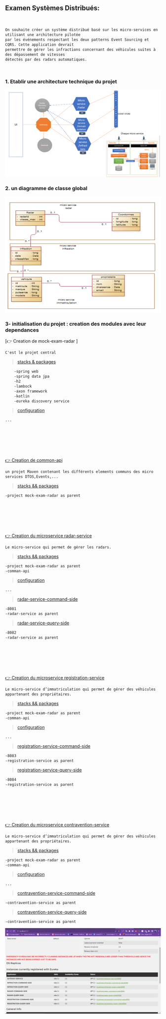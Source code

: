 ##  Examen Systèmes Distribués:
<br>
    
    On souhaite créer un système distribué basé sur les micro-services en utilisant une architecture pilotée
    par les événements respectant les deux patterns Event Sourcing et CQRS. Cette application devrait
    permettre de gérer les infractions concernant des véhicules suites à des dépassement de vitesses
    détectés par des radars automatiques.

<br>

### 1. Etablir une architecture technique du projet
<p align="center">
    <img src="./imgs/1.png">
</p>


### 2. un diagramme de classe global
<p align="center">
    <img src="./imgs/2.png">
</p>


### 3- initialisation  du projet : creation des modules avec leur dependances

[👉 Creation de mock-exam-radar ] 

```
C'est le projet central
```
> [stacks & packages](./pom.xml)
```
    -spring web
    -spring data jpa
    -h2
    -lambock
    -axon framework
    -kotlin
    -eureka discovery service
 ```
    
> [configuration](./src/main/resources/application.properties)
```
...
```
<br>
<br>
<br>
<br>
<br>


[👉 Creation de common-api ](./common-api)

 ```
 un projet Maven contenant les différents elements communs des micro services DTOS,Events,...
 ```
>[stacks && packages](./common-api/pom.xml)
```
-project mock-exam-radar as parent
```

<br>
<br>
<br>
<br>
<br>


[👉 Creation du microservice radar-service ](./radar-service)
 ```
Le micro-service qui permet de gérer les radars.
 ```
>[stacks && packages](./radar-service/pom.xml)
```
-project mock-exam-radar as parent
-comman-api 
```

> [configuration](./radar-service/src/main/resources/application.properties)
```
...

```

>[radar-service-command-side](./radar-service/radar-command-side) 
```
-8081
-radar-service as parent
```

>[radar-service-query-side](./radar-service/radar-query-side)
```
-8082
-radar-service as parent
```

<br>
<br>
<br>
<br>
<br>

[👉 Creation du microservice registration-service ](./registration-service)
<br>

```
Le micro-service d’immatriculation qui permet de gérer des véhicules appartenant des propriétaires.
 ```
>[stacks && packages](./registration-service/pom.xml)
```
-project mock-exam-radar as parent
-comman-api 
```

> [configuration](./registration-service/src/main/resources/application.properties)
```
...

```

>[registration-service-command-side](./registration-service/registration-command-side)
```
-8083
-registration-service as parent
```

>[registration-service-query-side](./registration-service/registration-query-side)
```
-8084
-registration-service as parent
```

<br>
<br>
<br>
<br>
<br>

[👉 Creation du microservice contravention-service ](./contravention-service)
<br>

```
Le micro-service d’immatriculation qui permet de gérer des véhicules appartenant des propriétaires.
 ```
>[stacks && packages](./contravention-service/pom.xml)
```
-project mock-exam-radar as parent
-comman-api 
```

> [configuration](./contravention-service/src/main/resources/application.properties)
```
...

```

>[contravention-service-command-side](./contravention-service/registration-command-side)
```
-contravention-service as parent
```

>[contravention-service-query-side](./contravention-service/registration-query-side)
```
-contravention-service as parent
```

![img.png](img.png)
